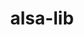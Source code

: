 ---
title: "alsa-lib"
layout: cache
categories: [package, develop]
meta: {"versions": ["1.2.3.2"], "compilers": ["gcc@7.5.0"]}
spec_files: 
 - spec-0.json
spec_names:
 - 'alsa-lib@1.2.3.2%gcc@7.5.0~python arch=linux-ubuntu18.04-x86_64'
---